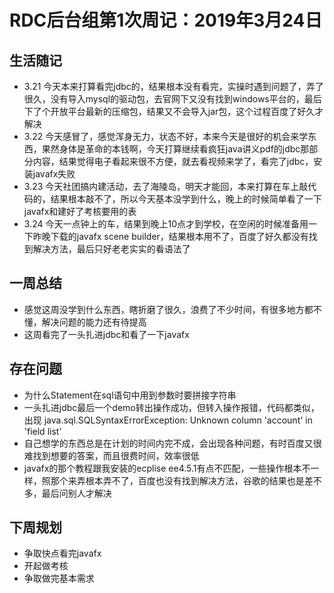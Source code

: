 # RDC后台组第1次周记：2019年3月24日

## 生活随记
- 3.21 今天本来打算看完jdbc的，结果根本没有看完，实操时遇到问题了，弄了很久，没有导入mysql的驱动包，去官网下又没有找到windows平台的，最后下了个开放平台最新的压缩包，结果又不会导入jar包，这个过程百度了好久才解决
- 3.22 今天感冒了，感觉浑身无力，状态不好，本来今天是很好的机会来学东西，果然身体是革命的本钱啊，今天打算继续看疯狂java讲义pdf的jdbc那部分内容，结果觉得电子看起来很不方便，就去看视频来学了，看完了jdbc，安装javafx失败
- 3.23 今天社团搞内建活动，去了海陵岛，明天才能回，本来打算在车上敲代码的，结果根本敲不了，所以今天基本没学到什么，晚上的时候简单看了一下javafx和建好了考核要用的表
- 3.24 今天一点钟上的车，结果到晚上10点才到学校，在空闲的时候准备用一下昨晚下载的javafx scene builder，结果根本用不了，百度了好久都没有找到解决方法，最后只好老老实实的看语法了


## 一周总结
- 感觉这周没学到什么东西，瞎折磨了很久，浪费了不少时间，有很多地方都不懂，解决问题的能力还有待提高
- 这周看完了一头扎进jdbc和看了一下javafx



## 存在问题
- 为什么Statement在sql语句中用到参数时要拼接字符串
- 一头扎进jdbc最后一个demo转出操作成功，但转入操作报错，代码都类似，出现
  java.sql.SQLSyntaxErrorException: Unknown column 'account' in 'field list'
- 自己想学的东西总是在计划的时间内完不成，会出现各种问题，有时百度又很难找到想要的答案，而且很费时间，效率很低
- javafx的那个教程跟我安装的ecplise ee4.5.1有点不匹配，一些操作根本不一样，照那个来弄根本弄不了，百度也没有找到解决方法，谷歌的结果也是差不多，最后问别人才解决



## 下周规划
- 争取快点看完javafx
- 开起做考核
- 争取做完基本需求